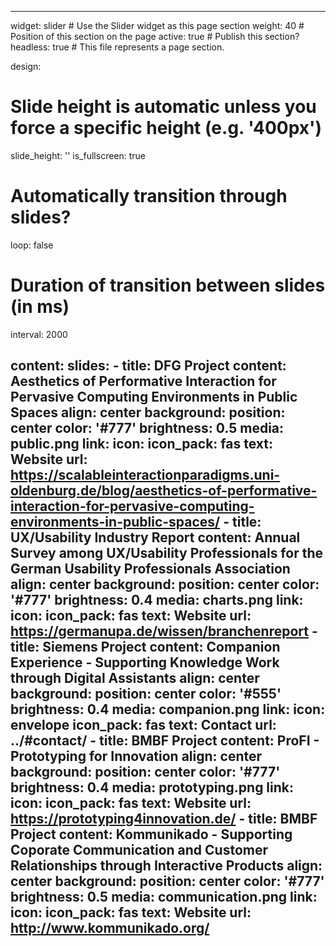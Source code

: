 ---

widget: slider  # Use the Slider widget as this page section
weight: 40  # Position of this section on the page
active: true  # Publish this section?
headless: true  # This file represents a page section.

design:
  # Slide height is automatic unless you force a specific height (e.g. '400px')
  slide_height: ''
  is_fullscreen: true
  # Automatically transition through slides?
  loop: false
  # Duration of transition between slides (in ms)
  interval: 2000

content:
  slides:
    - title: DFG Project
      content: Aesthetics of Performative Interaction for Pervasive Computing Environments in Public Spaces
      align: center
      background:
        position: center
        color: '#777'
        brightness: 0.5
        media: public.png
      link:
        icon: 
        icon_pack: fas
        text: Website
        url: https://scalableinteractionparadigms.uni-oldenburg.de/blog/aesthetics-of-performative-interaction-for-pervasive-computing-environments-in-public-spaces/
    - title: UX/Usability Industry Report
      content: Annual Survey among UX/Usability Professionals for the German Usability Professionals Association
      align: center
      background:
        position: center
        color: '#777'
        brightness: 0.4
        media: charts.png
      link:
        icon: 
        icon_pack: fas
        text: Website
        url: https://germanupa.de/wissen/branchenreport
    - title: Siemens Project
      content: Companion Experience - Supporting Knowledge Work through Digital Assistants
      align: center
      background:
        position: center
        color: '#555'
        brightness: 0.4
        media: companion.png
      link:
        icon: envelope
        icon_pack: fas
        text: Contact
        url: ../#contact/
    - title: BMBF Project
      content: ProFI - Prototyping for Innovation
      align: center
      background:
        position: center
        color: '#777'
        brightness: 0.4
        media: prototyping.png
      link:
        icon: 
        icon_pack: fas
        text: Website
        url: https://prototyping4innovation.de/
    - title: BMBF Project
      content: Kommunikado - Supporting Coporate Communication and Customer Relationships through Interactive Products
      align: center
      background:
        position: center
        color: '#777'
        brightness: 0.5
        media: communication.png
      link:
        icon: 
        icon_pack: fas
        text: Website
        url: http://www.kommunikado.org/
---
